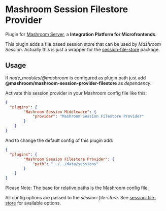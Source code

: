 
# Mashroom Session Filestore Provider

Plugin for [Mashroom Server](https://www.mashroom-server.com), a **Integration Platform for Microfrontends**.

This plugin adds a file based session store that can be used by _Mashroom Session_.
Actually this is just a wrapper for the [session-file-store](https://github.com/valery-barysok/session-file-store) package.

## Usage

If *node_modules/@mashroom* is configured as plugin path just add **@mashroom/mashroom-session-provider-filestore** as *dependency*.

Activate this session provider in your Mashroom config file like this:

```json
{
  "plugins": {
        "Mashroom Session Middleware": {
            "provider": "Mashroom Session Filestore Provider"
        }
    }
}
```

And to change the default config of this plugin add:

```json
{
  "plugins": {
        "Mashroom Session Filestore Provider": {
            "path": "../../data/sessions"
        }
    }
}
```

Please Note: The base for relative paths is the Mashroom config file.

All config options are passed to the _session-file-store_. See [session-file-store](https://github.com/valery-barysok/session-file-store) for available options.

